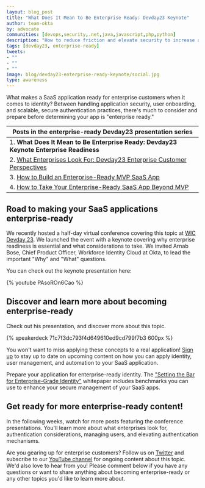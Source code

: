 ```yaml
---
layout: blog_post
title: "What Does It Mean to Be Enterprise Ready: Devday23 Keynote"
author: team-okta
by: advocate
communities: [devops,security,.net,java,javascript,php,python]
description: "How to reduce friction and elevate security to increase adoption of your SaaS app in enterprises: perspectives from Arnab Bose, Chief Product Officer, Workforce Identity Cloud at Okta."
tags: [devday23, enterprise-ready]
tweets:
- ""
- ""
- ""
image: blog/devday23-enterprise-ready-keynote/social.jpg
type: awareness
---
```


What makes a SaaS application ready for enterprise customers when it comes to identity? Between handling application security, user onboarding, and scalable, secure authentication practices, there's much to consider and prepare before determining your app is "enterprise ready."

|Posts in the enterprise-ready Devday23 presentation series|
| --- |
| 1. **What Does It Mean to Be Enterprise Ready: Devday23 Keynote Enterprise Readiness** |
| 2. [What Enterprises Look For: Devday23 Enterprise Customer Perspectives](/blog/2023/06/15/devday23-enterprise-customer) |
| 3. [How to Build an Enterprise-Ready MVP SaaS App](/blog/2023/06/27/devday23-enterprise-ready-mvp) |
| 4. [How to Take Your Enterprise-Ready SaaS App Beyond MVP](/blog/2023/06/29/devday23-beyond-mvp) |

## Road to making your SaaS applications enterprise-ready

We recently hosted a half-day virtual conference covering this topic at [WIC Devday 23](https://developerday.com/events/devday23-wic). We launched the event with a keynote covering why enterprise readiness is essential and what considerations to take. We invited Arnab Bose, Chief Product Officer, Workforce Identity Cloud at Okta, to lead the important "Why" and "What" questions.

You can check out the keynote presentation here:

{% youtube PAsoROn6Cao %}

## Discover and learn more about becoming enterprise-ready

Check out his presentation, and discover more about this topic. 

{% speakerdeck 71c7f3dc793f4d649610ed9cd799f7b3 600px %}

You won't want to miss applying these concepts to a real application! [Sign up](https://regionalevents.okta.com/devday23workshopsignup) to stay up to date on upcoming content on how you can apply identity, user management, and automation to your SaaS application.

Prepare your application for enterprise-ready identity. The ["Setting the Bar for Enterprise-Grade Identity"](https://www.okta.com/sites/default/files/2022-11/Okta_WP_Enterprise_Ready_R2.pdf) whitepaper includes benchmarks you can use to enhance your secure management of your SaaS apps.

## Get ready for more enterprise-ready content!

In the following weeks, watch for more posts featuring the conference presentations. You'll learn more about what enterprises look for, authentication considerations, managing users, and elevating authentication mechanisms.

Are you gearing up for enterprise customers? Follow us on [Twitter](https://twitter.com/oktadev) and subscribe to our [YouTube channel](https://www.youtube.com/c/OktaDev/) for ongoing content about this topic. We'd also love to hear from you! Please comment below if you have any questions or want to share anything about becoming enterprise-ready or any other topics you'd like to learn more about.
